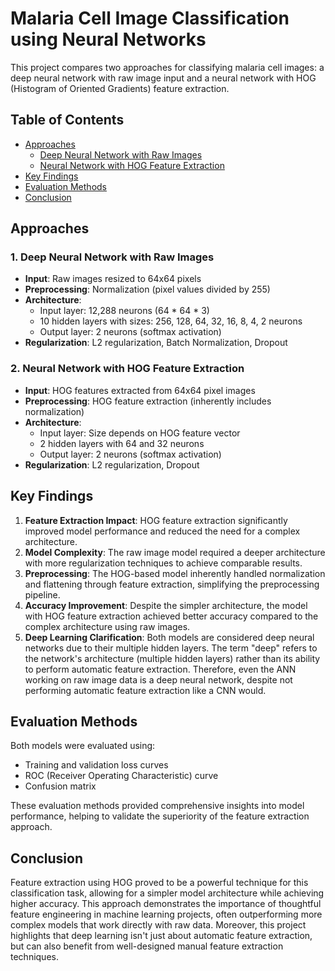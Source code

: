 # Malaria Cell Image Classification using Neural Networks

This project compares two approaches for classifying malaria cell images: a deep neural network with raw image input and a neural network with HOG (Histogram of Oriented Gradients) feature extraction.

## Table of Contents
- [Approaches](#approaches)
  - [Deep Neural Network with Raw Images](#1-deep-neural-network-with-raw-images)
  - [Neural Network with HOG Feature Extraction](#2-neural-network-with-hog-feature-extraction)
- [Key Findings](#key-findings)
- [Evaluation Methods](#evaluation-methods)
- [Conclusion](#conclusion)

## Approaches

### 1. Deep Neural Network with Raw Images

- **Input**: Raw images resized to 64x64 pixels
- **Preprocessing**: Normalization (pixel values divided by 255)
- **Architecture**: 
  - Input layer: 12,288 neurons (64 * 64 * 3)
  - 10 hidden layers with sizes: 256, 128, 64, 32, 16, 8, 4, 2 neurons
  - Output layer: 2 neurons (softmax activation)
- **Regularization**: L2 regularization, Batch Normalization, Dropout

### 2. Neural Network with HOG Feature Extraction

- **Input**: HOG features extracted from 64x64 pixel images
- **Preprocessing**: HOG feature extraction (inherently includes normalization)
- **Architecture**:
  - Input layer: Size depends on HOG feature vector
  - 2 hidden layers with 64 and 32 neurons
  - Output layer: 2 neurons (softmax activation)
- **Regularization**: L2 regularization, Dropout

## Key Findings

1. **Feature Extraction Impact**: HOG feature extraction significantly improved model performance and reduced the need for a complex architecture.
2. **Model Complexity**: The raw image model required a deeper architecture with more regularization techniques to achieve comparable results.
3. **Preprocessing**: The HOG-based model inherently handled normalization and flattening through feature extraction, simplifying the preprocessing pipeline.
4. **Accuracy Improvement**: Despite the simpler architecture, the model with HOG feature extraction achieved better accuracy compared to the complex architecture using raw images.
5. **Deep Learning Clarification**: Both models are considered deep neural networks due to their multiple hidden layers. The term "deep" refers to the network's architecture (multiple hidden layers) rather than its ability to perform automatic feature extraction. Therefore, even the ANN working on raw image data is a deep neural network, despite not performing automatic feature extraction like a CNN would.

## Evaluation Methods

Both models were evaluated using:
- Training and validation loss curves
- ROC (Receiver Operating Characteristic) curve
- Confusion matrix

These evaluation methods provided comprehensive insights into model performance, helping to validate the superiority of the feature extraction approach.

## Conclusion

Feature extraction using HOG proved to be a powerful technique for this classification task, allowing for a simpler model architecture while achieving higher accuracy. This approach demonstrates the importance of thoughtful feature engineering in machine learning projects, often outperforming more complex models that work directly with raw data. Moreover, this project highlights that deep learning isn't just about automatic feature extraction, but can also benefit from well-designed manual feature extraction techniques.
